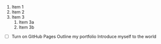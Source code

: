 1. Item 1
2. Item 2
3. Item 3
   1. Item 3a
   2. Item 3b  
-[ ] Turn on GitHub Pages
 Outline my portfolio
 Introduce myself to the world

